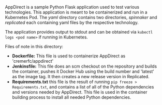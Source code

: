 AppDirect is a sample Python Flask application used to test various technologies. This application is meant to be containerized and run in a Kubernetes Pod. The *yaml* directory contains two directories, *spinnaker* and *replicated* each containing yaml files by the respective technology.

The application provides output to stdout and can be obtained via `kubectl logs <pod name>` if running in Kubernetes. 

Files of note in this directory:

* **Dockerfile:** This file is used to containerize AppDirect as 'cremerfc/appdirect'
* **Jenkinsfile:** This file does an scm checkout on the repository and builds the container, pushes it Docker Hub using the build number and 'latest' as the image tag. It then creates a new release version in Replicated.
* **Requirements.txt** this file is the result of running `pip freeze > Requirements.txt`, and contains a list of all of the Python dependencies and versions needed by AppDirect. This file is used in the container building process to install all needed Python dependencies.
